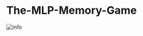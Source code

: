 # The-MLP-Memory-Game
![info](https://user-images.githubusercontent.com/79471824/161426785-7ede8b0f-23a3-4f4f-be90-9b78e2d97064.png)
